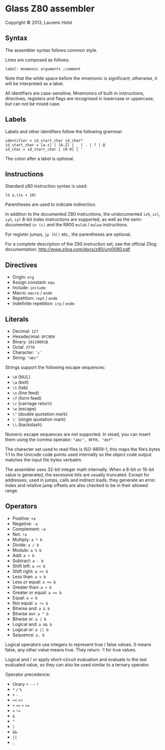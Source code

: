 Glass Z80 assembler
===================

Copyright © 2013, Laurens Holst

Syntax
------

The assembler syntax follows common style.

Lines are composed as follows:

    label: mnemonic arguments ;comment

Note that the white space before the mnemonic is significant; otherwise, it will
be interpreted as a label.

All identifiers are case-sensitive. Mnemonics of built-in instructions,
directives, registers and flags are recognised in lowercase or uppercase,
but can not be mixed case.

Labels
------

Labels and other identifiers follow the following grammar:

    identifier = id_start_char id_char*
    id_start_char = [a-z] | [A-Z] | _ | . | ? | @
    id_char = id_start_char | [0-9] | '

The colon after a label is optional.

Instructions
------------

Standard z80 instruction syntax is used:

    ld a,(ix + 10)

Parentheses are used to indicate indirection.

In addition to the documented Z80 instructions, the undocumented `ixh`, `ixl`,
`iyh`, `iyl` 8-bit index instructions are supported, as well as the
semi-documented `in (c)` and the R800 `mulub` / `muluw` instructions.

For register jumps, `jp (hl)` etc., the parentheses are optional.

For a complete description of the Z80 instruction set, see the official Zilog
documentation: <http://www.zilog.com/docs/z80/um0080.pdf>

Directives
----------

  * Origin: `org`
  * Assign constant: `equ`
  * Include: `include`
  * Macro: `macro` / `endm`
  * Repetition: `rept` / `endm`
  * Indefinite repetition: `irp` / `endm`

Literals
--------

  * Decimal: `127`
  * Hexadecimal: `0FC9EH`
  * Binary: `10110001B`
  * Octal: `377O`
  * Character: `'c'`
  * String: `"abc"`

Strings support the following escape sequences:

  * `\0` (NUL)
  * `\a` (bell)
  * `\t` (tab)
  * `\n` (line feed)
  * `\f` (form feed)
  * `\r` (carriage return)
  * `\e` (escape)
  * `\"` (double quotation mark)
  * `\'` (single quotation mark)
  * `\\` (backslash)

Numeric escape sequences are not supported. In stead, you can insert them using
the comma operator: `"abc", 0FFH, "def"`.

The character set used to read files is ISO-8859-1, this maps the file’s bytes
1:1 to the Unicode code points used internally so the object code output matches
the input file bytes verbatim.

The assembler uses 32-bit integer math internally. When a 8-bit or 16-bit value
is generated, the excessive bits are usually truncated. Except for addresses,
used in jumps, calls and indirect loads, they generate an error. Index and
relative jump offsets are also checked to be in their allowed range.

Operators
---------

  * Positive: `+a`
  * Negative: `-a`
  * Complement: `~a`
  * Not: `!a`
  * Multiply: `a * b`
  * Divide: `a / b`
  * Modulo: `a % b`
  * Add: `a + b`
  * Subtract: `a - b`
  * Shift left: `a << b`
  * Shift right: `a >> b`
  * Less than: `a < b`
  * Less or equal: `a <= b`
  * Greater than: `a > b`
  * Greater or equal: `a >= b`
  * Equal: `a = b`
  * Not equal: `a != b`
  * Bitwise and: `a & b`
  * Bitwise xor: `a ^ b`
  * Bitwise or: `a | b`
  * Logical and: `a && b`
  * Logical or: `a || b`
  * Sequence: `a, b`

Logical operators use integers to represent true / false values. 0 means false,
any other value means true. They return -1 for true values.

Logical and / or apply short-circuit evaluation and evaluate to the last
evaluated value, so they can also be used similar to a ternary operator.

Operator precedence:

  * Unary `+` `-` `~` `!`
  * `*` `/` `%`
  * `+` `-`
  * `<<` `>>`
  * `<` `<=` `>` `>=`
  * `=` `!=`
  * `&`
  * `^`
  * `|`
  * `&&`
  * `||`
  * `,`
